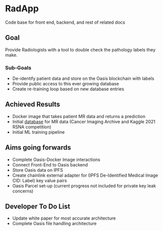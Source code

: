 # RadApp
Code base for front end, backend, and rest of related docs

<!-- .slide -->

## Goal

Provide Radiologists with a tool to double check the pathology labels they make.

### Sub-Goals

- De-identify patient data and store on the Oasis blockchain with labels
- Provide public access to this ever growing database
- Create re-training loop based on new database entries 

<!-- .slide vertical=true -->

<!-- .slide -->

## Achieved Results

<!-- .slide vertical=true -->
- Docker image that takes patient MR data and returns a prediction 
- Initial [database](https://www.kaggle.com/clarksaben/glioma-axial-test-radapp) for MR data (Cancer Imaging Archive and Kaggle 2021 RSNA competition)
- Initial ML training pipeline 

<!-- .slide vertical=true -->

## Aims going forwards

<!-- .slide vertical=true -->
- Complete Oasis-Docker Image interactions
- Connect Front-End to Oasis backend
- Store Oasis data on IPFS 
- Create chainlink external adapter for (IPFS De-Identified Medical Image CID: Label) key value pairs
- Oasis Parcel set-up (current progress not included for private key leak concerns)
<!-- .slide vertical=true -->

## Developer To Do List

<!-- .slide vertical=true -->
- Update white paper for most accurate architecture
- Complete Oasis file handling architecture
<!-- .slide vertical=true -->
